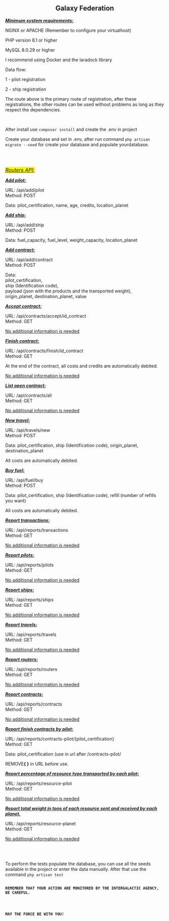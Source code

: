 <h2 style="text-align:center"><strong>Galaxy Federation</strong></h2>

<p><strong><u><em>Minimum system requirements:</em></u></strong></p>
<p>NGINX or APACHE (Remember to configure your virtualhost)</p>
<p>PHP version 8.1 or higher</p>
<p>MySQL 8.0.29 or higher</p>


<p>I recommend using Docker and the laradock library</p>


<p>Data flow:</p>
<p>1 - pilot registration</p>
<p>2 - ship registration</p>
<p>The route above is the primary route of registration, after these registrations, the other routes can be used without problems as long as they respect the dependencies.</p>


<br/>


<p>After install use <code>composer install</code> and create the .env in project</p>
<p>Create your database and set in .env, after run command <code>php artisan migrate --seed</code> for create your database and populate yourdatabase.</p>

<br/>
<br/>

<p><em><span style="font-size:16px"><u><span style="background-color:#FFFF00">Routers API:</span></u></span></em></p>


<p><strong><u><em>Add pilot:</em></u></strong></p>
<p>URL: /api/add/pilot<br />
Method: POST</p>
<p>Data: pilot_certification, name, age, credits, location_planet</p>


<p><strong><u><em>Add ship:</em></u></strong></p>
<p>URL: /api/add/ship<br />
Method: POST</p>
<p>Data: fuel_capacity, fuel_level, weight_capacity, location_planet</p>


<p><strong><u><em>Add contract:</em></u></strong></p>
<p>URL: /api/add/contract<br />
Method: POST</p>
<p>Data:<br />
pilot_certification,<br />
ship (Identification code),<br />
payload (json with the products and the transported weight), <br />
origin_planet, destination_planet, value</p>
<p><strong><u><em>Accept contract:</em></u></strong></p>
<p>URL: /api/contracts/accept/id_contract<br />
Method: GET</p>
<p><u>No additional information is needed</u></p>


<p><strong><u><em>Finish contract:</em></u></strong></p>
<p>URL: /api/contracts/finish/id_contract<br />
Method: GET</p>
<p>At the end of the contract, all costs and credits are automatically debited.</p>
<p><u>No additional information is needed</u></p>


<p><strong><u><em>List open contract:</em></u></strong></p>
<p>URL: /api/contracts/all<br />
Method: GET</p>
<p><u>No additional information is needed</u></p>


<p><strong><u><em>New travel:</em></u></strong></p>
<p>URL: /api/travels/new<br />
Method: POST</p>
<p>Data: pilot_certification, ship (Identification code), origin_planet, destination_planet</p>
<p>All costs are automatically debited.</p>


<p><strong><u><em>Buy fuel:</em></u></strong></p>
<p>URL: /api/fuel/buy<br />
Method: POST</p>
<p>Data: pilot_certification, ship (Identification code), refill (number of refills you want)</p>
<p>All costs are automatically debited.</p>


<p><strong><u><em>Report </em></u><em><u>transactions:</u></em></strong></p>
<p>URL: /api/reports/transactions<br />
Method: GET</p>
<p><u>No additional information is needed</u></p>


<p><strong><u><em>Report </em></u><em><u>pilots:</u></em></strong></p>
<p>URL: /api/reports/pilots<br />
Method: GET</p>
<p><u>No additional information is needed</u></p>


<p><strong><u><em>Report </em></u><em><u>ships:</u></em></strong></p>
<p>URL: /api/reports/ships<br />
Method: GET</p>
<p><u>No additional information is needed</u></p>


<p><strong><u><em>Report </em></u><em><u>travels:</u></em></strong></p>
<p>URL: /api/reports/travels<br />
Method: GET</p>
<p><u>No additional information is needed</u></p>


<p><strong><u><em>Report </em></u><em><u>routers:</u></em></strong></p>
<p>URL: /api/reports/routers<br />
Method: GET</p>
<p><u>No additional information is needed</u></p>


<p><strong><u><em>Report </em></u><em><u>contracts:</u></em></strong></p>
<p>URL: /api/reports/contracts<br />
Method: GET</p>
<p><u>No additional information is needed</u></p>


<p><strong><u><em>Report </em></u><em><u>finish contracts by pilot:</u></em></strong></p>
<p>URL: /api/reports/contracts-pilot/{pilot_certification}<br />
Method: GET</p>
<p>Data: pilot_certification (use in url after /contracts-pilot/</p>
<p>REMOVE<b>{ }</b> in URL before use.</p>


<p><strong><u><em>Report percentage of resource type transported by each pilot:</u></em></strong></p>
<p>URL: /api/reports/resource-pilot<br />
Method: GET</p>
<p><u>No additional information is needed</u></p>


<p><strong><u><em>Report total weight in tons of each resource sent and received by each planet.</u></em></strong></p>
<p>URL: /api/reports/resource-planet<br />
Method: GET</p>
<p><u>No additional information is needed</u></p>

<br/>
</br/>

<p>To perform the tests populate the database, you can use all the seeds available in the project or enter the data manually. After that use the command <code>php artisan test</code</p>

<p><strong>REMEMBER THAT YOUR ACTION ARE MONITORED BY THE INTERGALACTIC AGENCY, BE CAREFUL.</strong></p>

<p><strong>MAY THE FORCE BE WITH YOU!</strong></p>
